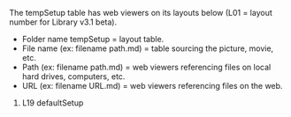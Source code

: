 The tempSetup table has web viewers on its layouts below (L01 = layout number for Library v3.1 beta).

* Folder name tempSetup = layout table.
* File name (ex: filename path.md) = table sourcing the picture, movie, etc.
* Path (ex: filename path.md) = web viewers referencing files on local hard drives, computers, etc.
* URL (ex: filename URL.md) = web viewers referencing files on the web.


1.  L19 defaultSetup
